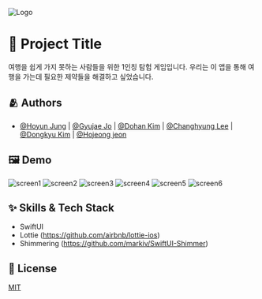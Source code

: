 
![Logo](https://dummyimage.com/1000x300/000/fff.png)


# :iphone: Project Title

여행을 쉽게 가지 못하는 사람들을 위한 1인칭 탐험 게임입니다.
우리는 이 앱을 통해 여행을 가는데 필요한 제약들을 해결하고 싶었습니다.


## :people_hugging: Authors

- [@Hoyun Jung](https://github.com/stemmmm) | [@Gyujae Jo](https://github.com/im-niber) | [@Dohan Kim](https://github.com/commitcomplete) | [@Changhyung Lee](https://github.com/LeeChangHyeong) | [@Dongkyu Kim](https://github.com/Dorodong96) | [@Hojeong jeon](https://github.com/lau0505)


## :framed_picture: Demo

![screen1](https://user-images.githubusercontent.com/45297745/175484047-8e5143ed-ae68-4a90-8832-1022567c587a.gif)
![screen2](https://user-images.githubusercontent.com/45297745/175484057-1e903a3d-9d9e-49a8-b1d8-c18002829901.gif)
![screen3](https://user-images.githubusercontent.com/45297745/175484063-62cab037-d2e6-4d8f-869f-1bc256f621af.gif)
![screen4](https://user-images.githubusercontent.com/45297745/175484073-359d8906-313c-4036-8db9-3229b5f3648c.gif)
![screen5](https://user-images.githubusercontent.com/45297745/175484079-e24a5c66-072a-4b85-be49-64aa5ed9ba69.gif)
![screen6](https://user-images.githubusercontent.com/45297745/175484020-8306b570-de50-42be-b51f-dd16ff36364f.gif)


## :sparkles: Skills & Tech Stack
* SwiftUI
* Lottie (https://github.com/airbnb/lottie-ios)
* Shimmering (https://github.com/markiv/SwiftUI-Shimmer)


## :lock_with_ink_pen: License

[MIT](https://choosealicense.com/licenses/mit/)

